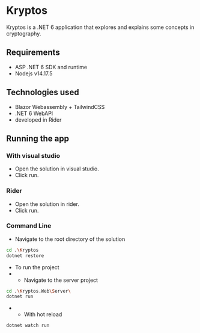 # Kryptos
Kryptos is a .NET 6 application that explores and explains some concepts in cryptography.

## Requirements
- ASP .NET 6 SDK and runtime
- Nodejs v14.17.5

## Technologies used
- Blazor Webassembly + TailwindCSS
- .NET 6 WebAPI
- developed in Rider

## Running the app

### With visual studio
- Open the solution in visual studio. 
- Click run.

### Rider
- Open the solution in rider. 
- Click run.

### Command Line
- Navigate to the root directory of the solution
```sh
cd .\Kryptos
dotnet restore
```
- To run the project
- - Navigate to the server project
```sh
cd .\Kryptos.Web\Server\
dotnet run
```
- - With hot reload
 ```sh
dotnet watch run
```